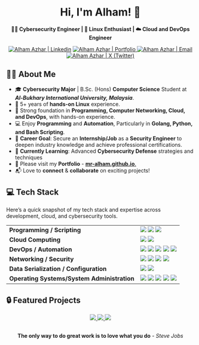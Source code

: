 <h1 align="center">Hi, I'm Alham! 👋</h1>

<p align="center">
  <b>👨‍💻 Cybersecurity Engineer | 🐧 Linux Enthusiast | ☁️ Cloud and DevOps Engineer</b>
</p>

<div align="center">

  <a href="https://linkedin.com/in/alham-azhar"><img src="https://img.shields.io/badge/LinkedIn-0A66C2?style=for-the-badge&logo=linkedin&logoColor=white" alt="Alham Azhar | Linkedin"></a>
  <a href="https://mr-alham.github.io/"><img src="https://img.shields.io/badge/✨_Portfolio-%23962547?style=for-the-badge" alt="Alham Azhar | Portfolio"> </a>
  <a href="mailto:alham@duck.com"><img src="https://img.shields.io/badge/Email-whitesmoke?style=for-the-badge&logo=mailgun&logoColor=black" alt="Alham Azhar | Email"></a>
  <a href="https://x.com/alham__aa"><img src="https://img.shields.io/badge/twitter-black.svg?logo=x&logoColor=white&style=for-the-badge" alt="Alham Azhar | X (Twitter)"></a>

</div>

## 👨‍💼 About Me

- 🎓 **Cybersecurity Major** | B.Sc. (Hons) **Computer Science** Student at ***Al-Bukhary International University, Malaysia***.
- 🐧 5+ years of **hands-on Linux** experience.
- 🔐 Strong foundation in **Programming, Computer Networking, Cloud, and DevOps**, with hands-on experience.
- 💻 Enjoy **Programming** and  **Automation**, Particularly in **Golang, Python, and Bash Scripting**.
- 🎯 **Career Goal**: Secure an **Internship/Job** as a **Security Engineer** to deepen industry knowledge and achieve professional certifications.
- 🌱 **Currently Learning**: Advanced **Cybersecurity Defense** strategies and techniques
- 📌 Please visit my **Portfolio** - [**mr-alham.github.io**.](https://mr-alham.github.io)
- 📬 Love to **connect** & **collaborate** on exciting projects!

## 💻 Tech Stack

Here’s a quick snapshot of my tech stack and expertise across development, cloud, and cybersecurity tools.

|  |  |
|--|--|
|**Programming / Scripting** | <img src="https://img.shields.io/badge/Golang-%2300ADD8.svg?style=flat-square&logo=go&logoColor=white"> <img src="https://img.shields.io/badge/Python-%233776AB.svg?style=flat-square&logo=python&logoColor=white"> <img src="https://img.shields.io/badge/Bash_Scripting-%234EAA25?style=flat-square&logo=gnubash&logoColor=white"> |
|**Cloud Computing** | <img src="https://img.shields.io/badge/AWS-%23232F3E?style=flat-square&logo=amazonwebservices&logoColor=whitesmoke"> <img src="https://img.shields.io/badge/GCP-%234285F4?style=flat-square&logo=googlecloud&logoColor=whitesmoke"> |
|**DevOps / Automation** | <img src="https://img.shields.io/badge/Docker-%232496ED.svg?style=flat-square&logo=docker&logoColor=white"> <img src="https://img.shields.io/badge/Github-%23181717?style=flat-square&logo=github&logoColor=whitesmoke"> <img src="https://img.shields.io/badge/Github_Actions-%232088FF?style=flat-square&logo=githubactions&logoColor=whitesmoke"> <img src="https://img.shields.io/badge/Github_Pages-%23222222?style=flat-square&logo=githubpages&logoColor=whitesmoke"> <img src="https://img.shields.io/badge/Git-%23F05032.svg?style=flat-square&logo=git&logoColor=white"> |
|**Networking / Security** | <img src="https://img.shields.io/badge/Wireshark-%231679A7?style=flat-square&logo=wireshark&logoColor=whitesmoke"> <img src="https://img.shields.io/badge/Cloud%20Security-%2333A1FD.svg?style=flat-square&logo=cloud&logoColor=white"> <img src="https://img.shields.io/badge/Computer_networking-%2333A1FD.svg?style=flat-square&logo=cloud&logoColor=white"> <img src="https://img.shields.io/badge/Cryptography-%2333A1FD.svg?style=flat-square&logo=cloud&logoColor=white"> |
|**Data Serialization / Configuration** | <img src="https://img.shields.io/badge/JSON-%23000000?style=flat-square&logo=json&logoColor=whitesmoke"> <img src="https://img.shields.io/badge/YAML-%23CB171E?style=flat-square&logo=yaml&logoColor=whitesmoke"> |
|**Operating Systems/System Administration** | <img src="https://img.shields.io/badge/Linux-%23FCC624.svg?style=flat-square&logo=linux&logoColor=white"> <img src="https://img.shields.io/badge/Fedora-%2351A2DA?style=flat-square&logo=fedora&logoColor=whitesmoke"> <img src="https://img.shields.io/badge/Manjaro-%2335BF5C?style=flat-square&logo=manjaro&logoColor=whitesmoke"> <img src="https://img.shields.io/badge/Ubuntu-%23E95420?style=flat-square&logo=ubuntu&logoColor=whitesmoke"> <img src="https://img.shields.io/badge/Alpine-%230D597F?style=flat-square&logo=alpinelinux&logoColor=whitesmoke"> |

## 🔒 Featured Projects

<div align="center">

  <a href="https://github.com/mr-alham/Roadmap-Security-Engineer">
    <img src="https://github-readme-stats.vercel.app/api/pin/?username=mr-alham&repo=Roadmap-Security-Engineer&theme=radical">
  </a>
  <a href="https://github.com/mr-alham/Video-Audio-downloader-by-ALHAM">
    <img src="https://github-readme-stats.vercel.app/api/pin/?username=mr-alham&repo=Video-Audio-downloader-by-ALHAM&theme=radical">
  </a>
  <a href="https://github.com/mr-alham/Google-gemini-AI-CLI-App">
    <img src="https://github-readme-stats.vercel.app/api/pin/?username=mr-alham&repo=Google-gemini-AI-CLI-App&theme=radical"></a>

</div>

##

<p align="center">
  <b>The only way to do great work is to love what you do</b>  -  <i>Steve Jobs</i>
</p>

